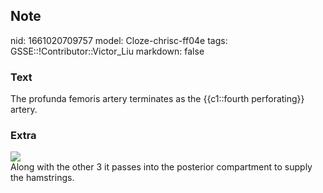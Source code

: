 ## Note
nid: 1661020709757
model: Cloze-chrisc-ff04e
tags: GSSE::!Contributor::Victor_Liu
markdown: false

### Text
The profunda femoris artery terminates as the {{c1::fourth perforating}} artery.

### Extra
<img src="paste-a34243061b94561302316c608934b2c040c13fb5.jpg">
<div>
  Along with the other 3 it passes into the posterior compartment
  to supply the hamstrings.
</div>
